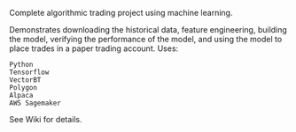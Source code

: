 Complete algorithmic trading project using machine learning. 

Demonstrates downloading the historical data, feature engineering, building the model, verifying the performance
of the model, and using the model to place trades in a paper trading account. 
Uses:
```
Python
Tensorflow
VectorBT
Polygon
Alpaca
AWS Sagemaker
```

See  Wiki for details.